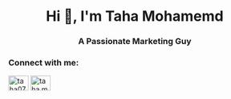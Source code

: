 <h1 align="center">Hi 👋, I'm Taha Mohamemd</h1>
<h3 align="center">A Passionate Marketing Guy</h3>

<h3 align="left">Connect with me:</h3>
<p align="left">
<a href="https://twitter.com/taha07md" target="blank"><img align="center" src="https://raw.githubusercontent.com/rahuldkjain/github-profile-readme-generator/master/src/images/icons/Social/twitter.svg" alt="taha07md" height="30" width="40" /></a>
<a href="https://discord.gg/taha.md" target="blank"><img align="center" src="https://raw.githubusercontent.com/rahuldkjain/github-profile-readme-generator/master/src/images/icons/Social/discord.svg" alt="taha.md" height="30" width="40" /></a>
</p>
